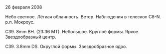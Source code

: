 26 февраля 2008

Небо светлое. Лёгкая облачность. Ветер. Наблюдения в телескоп C8-N. р.п. Мокроус.

C39. 8mm BH. (23:36 MT). Небольшое. Круглоё формы. Яркое. Звездообразный центр.

C39. 3.8mm DS. Округлой формы. Звездообразное ядро.